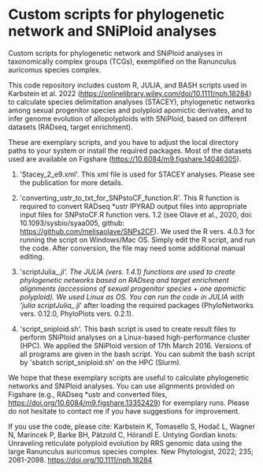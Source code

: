 # Custom scripts for phylogenetic network and SNiPloid analyses

Custom scripts for phylogenetic network and SNiPloid analyses in taxonomically complex groups (TCGs), exemplified on the Ranunculus auricomus species complex.

This code repository includes custom R, JULIA, and BASH scripts used in Karbstein et al. 2022 (https://onlinelibrary.wiley.com/doi/10.1111/nph.18284) to calculate species delimitation analyses (STACEY), phylogenetic networks among sexual progenitor species and polyploid apomictic derivates, and to infer genome evolution of allopolyploids with SNiPloid, based on different datasets (RADseq, target enrichment). 

These are exemplary scripts, and you have to adjust the local directory paths to your system or install the required packages. Most of the datasets used are available on Figshare (https://10.6084/m9.figshare.14046305).

1) 'Stacey_2_e9.xml'. This xml file is used for STACEY analyses. Please see the publication for more details.

2) 'converting_ustr_to_txt_for_SNPstoCF_function.R'. This R function is required to convert RADseq *ustr IPYRAD output files into appropriate input files for SNPstoCF.R function vers. 1.2 (see Olave et al., 2020, doi: 10.1093/sysbio/syaa005, github: https://github.com/melisaolave/SNPs2CF). We used the R vers. 4.0.3 for running the script on Windows/Mac OS. Simply edit the R script, and run the code. After conversion, the file may need some additional manual editing.

3) 'scriptJulia_*.jl'. The JULIA (vers. 1.4.1) functions are used to create phylogenetic networks based on RADseq and target enrichment alignments (accessions of sexual progenitor species + one apomictic polyploid). We used Linux as OS. You can run the code in JULIA with 'julia scriptJulia_*.jl' after loading the required packages (PhyloNetworks vers. 0.12.0, PhyloPlots vers. 0.2.1).

4) 'script_sniploid.sh'. This bash script is used to create result files to perform SNiPloid analyses on a Linux-based high-performance cluster (HPC). We applied the SNiPloid version of 17th March 2016. Versions of all programs are given in the bash script. You can submit the bash script by 'sbatch script_sniploid.sh' on the HPC (Slurm).


We hope that these exemplary scripts are useful to calculate phylogenetic networks and SNiPloid analyses. You can use alignments provided on Figshare (e.g., RADseq *ustr and converted files, https://doi.org/10.6084/m9.figshare.13352429) for exemplary runs. Please do not hesitate to contact me if you have suggestions for improvement.





If you use the code, please cite: Karbstein K, Tomasello S, Hodač L, Wagner N, Marincek P, Barke BH, Pätzold C, Hörandl E. Untying Gordian knots: Unraveling reticulate polyploid evolution by RRS genomic data using the large Ranunculus auricomus species complex. New Phytologist, 2022; 235; 2081-2098. https://doi.org/10.1111/nph.18284
